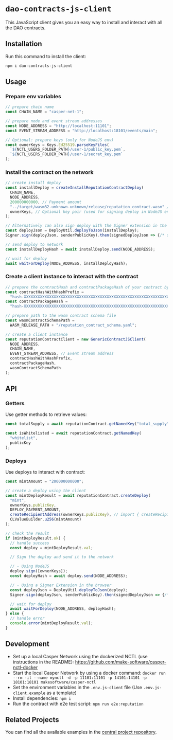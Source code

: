 # `dao-contracts-js-client`

This JavaScript client gives you an easy way to install and interact with all the DAO contracts.

## Installation

Run this command to install the client:

```bash
npm i dao-contracts-js-client
```

## Usage

### Prepare env variables

```ts
// prepare chain name
const CHAIN_NAME = "casper-net-1";

// prepare node and event stream addresses
const NODE_ADDRESS = "http://localhost:11101";
const EVENT_STREAM_ADDRESS = "http://localhost:18101/events/main";

// Optional: prepare keys (only for NodeJS env)
const ownerKeys = Keys.Ed25519.parseKeyFiles(
  `${NCTL_USERS_FOLDER_PATH}/user-1/public_key.pem`,
  `${NCTL_USERS_FOLDER_PATH}/user-1/secret_key.pem`
);
```

### Install the contract on the network

```ts
// create install deploy
const installDeploy = createInstallReputationContractDeploy(
  CHAIN_NAME,
  NODE_ADDRESS,
  200000000000, // Payment amount
  "../target/wasm32-unknown-unknown/release/reputation_contract.wasm" // Path to WASM file
  ownerKeys, // Optional key pair (used for signing deploy in NodeJS env)
);

// Alternatively can also sign deploy with the Signer extension in the browser
const deployJson = DeployUtil.deployToJson(installDeploy);
Signer.sign(deployJson, senderPublicKey).then(signedDeployJson => {/* send deploy */});

// send deploy to network
const installDeployHash = await installDeploy.send(NODE_ADDRESS);

// wait for deploy
await waitForDeploy(NODE_ADDRESS, installDeployHash);
```

### Create a client instance to interact with the contract

```ts
// prepare the contractHash and contractPackageHash of your contract by reading from the network state
const contractHashWithHashPrefix =
  "hash-XXXXXXXXXXXXXXXXXXXXXXXXXXXXXXXXXXXXXXXXXXXXXXXXXXXXXXXXXXXXXXXX";
const contractPackageHash =
  "hash-XXXXXXXXXXXXXXXXXXXXXXXXXXXXXXXXXXXXXXXXXXXXXXXXXXXXXXXXXXXXXXXX";

// prepare path to the wasm contract schema file
const wasmContractSchemaPath =
  WASM_RELEASE_PATH + "/reputation_contract_schema.yaml";

// create a client instance
const reputationContractClient = new GenericContractJSClient(
  NODE_ADDRESS,
  CHAIN_NAME,
  EVENT_STREAM_ADDRESS, // Event stream address
  contractHashWithHashPrefix,
  contractPackageHash,
  wasmContractSchemaPath
);
```

## API

### Getters

Use getter methods to retrieve values:

```ts
const totalSupply = await reputationContract.getNamedKey("total_supply");

const isWhitelisted = await reputationContract.getNamedKey(
  "whitelist",
  publicKey
);
```

### Deploys

Use deploys to interact with contract:

```ts
const mintAmount = "200000000000";

// create a deploy using the client
const mintDeployResult = await reputationContract.createDeploy(
  "mint",
  ownerKeys.publicKey,
  DEPLOY_PAYMENT_AMOUNT,
  createRecipientAddress(ownerKeys.publicKey), // import { createRecipientAddress } from "casper-js-client-helper/dist/helpers/lib";
  CLValueBuilder.u256(mintAmount)
);

// check the result
if (mintDeployResult.ok) {
  // handle success
  const deploy = mintDeployResult.val;

  // Sign the deploy and send it to the network

  // - Using NodeJS
  deploy.sign([ownerKeys]);
  const deployHash = await deploy.send(NODE_ADDRESS);

  // - Using a Signer Extension in the browser
  const deployJson = DeployUtil.deployToJson(deploy);
  Signer.sign(deployJson, senderPublicKey).then(signedDeployJson => {/* send deploy */});

  // wait for deploy
  await waitForDeploy(NODE_ADDRESS, deployHash);  
} else {
  // handle error
  console.error(mintDeployResult.val);
}
```

## Development

- Set up a local Casper Network using the dockerized NCTL (use instructions in the README): <https://github.com/make-software/casper-nctl-docker>
- Start the local Casper Network by using a docker command: `docker run --rm -it --name mynctl -d -p 11101:11101 -p 14101:14101 -p 18101:18101 makesoftware/casper-nctl`
- Set the environment variables in the `.env.js-client` file (Use `.env.js-client.example` as a template)
- Install dependencies: `npm i`
- Run the contract with e2e test script: `npm run e2e:reputation`

## Related Projects

You can find all the available examples in the [central project repository](https://github.com/casper-network/casper-contracts-js-clients).
